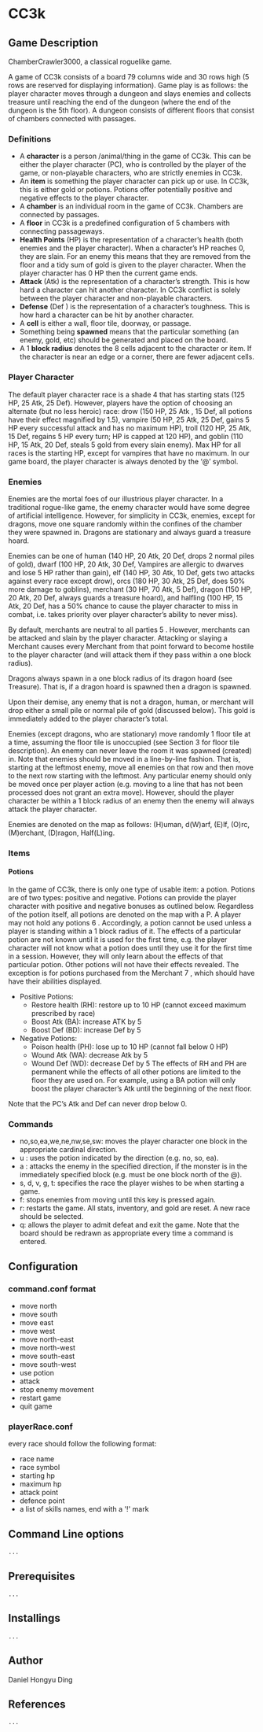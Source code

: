 # CC3k
## Game Description
ChamberCrawler3000, a classical roguelike game.

A game of CC3k consists of a board 79 columns wide and 30 rows high (5 rows are reserved for displaying information). Game play is as follows: the player character moves through a dungeon and slays enemies and collects treasure until reaching the end of the dungeon (where the end of the dungeon is the 5th floor). A dungeon consists of different floors that consist of chambers connected with passages.
### Definitions
- A **character** is a person /animal/thing in the game of CC3k. This can be either the player character (PC), who is controlled by the player of the game, or non-playable characters, who are strictly enemies in CC3k.
- An **item** is something the player character can pick up or use. In CC3k, this is either gold or potions. Potions offer potentially positive and negative effects to the player character.
- A **chamber** is an individual room in the game of CC3k. Chambers are connected by passages. 
- A **floor** in CC3k is a predefined configuration of 5 chambers with connecting passageways.
- **Health Points** (HP) is the representation of a character’s health (both enemies and the player character). When a character’s HP reaches 0, they are slain. For an enemy this means that they are removed from the floor and a tidy sum of gold is given to the player character. When the player character has 0 HP then the current game ends.
- **Attack** (Atk) is the representation of a character’s strength. This is how hard a character can hit another character. In CC3k conflict is solely between the player character and non-playable characters.
- **Defense** (Def ) is the representation of a character’s toughness. This is how hard a character can be hit by another character.
- A **cell** is either a wall, floor tile, doorway, or passage. 
- Something being **spawned** means that the particular something (an enemy, gold, etc) should be generated and placed on the board.
- A 1 **block radius** denotes the 8 cells adjacent to the character or item. If the character is near an edge or a corner, there are fewer adjacent cells.
### Player Character
The default player character race is a shade 4 that has starting stats (125 HP, 25 Atk, 25 Def). However, players have the option of choosing an alternate (but no less heroic) race: drow (150 HP, 25 Atk , 15 Def, all potions have their effect magnified by 1.5), vampire (50 HP, 25 Atk, 25 Def, gains 5 HP every successful attack and has no maximum HP), troll (120 HP, 25 Atk, 15 Def, regains 5 HP every turn; HP is capped at 120 HP), and goblin (110 HP, 15 Atk, 20 Def, steals 5 gold from every slain enemy). Max HP for all races is the starting HP, except for vampires that have no maximum. In our game board, the player character is always denoted by the ‘@’ symbol.
### Enemies
Enemies are the mortal foes of our illustrious player character. In a traditional rogue-like game, the enemy character would have some degree of artificial intelligence. However, for simplicity in CC3k, enemies, except for dragons, move one square randomly within the confines of the chamber they were spawned in. Dragons are stationary and always guard a treasure hoard. 

Enemies can be one of human (140 HP, 20 Atk, 20 Def, drops 2 normal piles of gold), dwarf (100 HP, 20 Atk, 30 Def, Vampires are allergic to dwarves and lose 5 HP rather than gain), elf (140 HP, 30 Atk, 10 Def, gets two attacks against every race except drow), orcs (180 HP, 30 Atk, 25 Def, does 50% more damage to goblins), merchant (30 HP, 70 Atk, 5 Def), dragon (150 HP, 20 Atk, 20 Def, always guards a treasure hoard), and halfling (100 HP, 15 Atk, 20 Def, has a 50% chance to cause the player character to miss in combat, i.e. takes priority over player character’s ability to never miss).

By default, merchants are neutral to all parties 5 . However, merchants can be attacked and slain by the player character. Attacking or slaying a Merchant causes every Merchant from that point forward to become hostile to the player character (and will attack them if they pass within a one block radius).

Dragons always spawn in a one block radius of its dragon hoard (see Treasure). That is, if a dragon hoard is spawned then a dragon is spawned.

Upon their demise, any enemy that is not a dragon, human, or merchant will drop either a small pile or normal pile of gold (discussed below). This gold is immediately added to the player character’s total.

Enemies (except dragons, who are stationary) move randomly 1 floor tile at a time, assuming the floor tile is unoccupied (see Section 3 for floor tile description). An enemy can never leave the room it was spawned (created) in. Note that enemies should be moved in a line-by-line fashion. That is, starting at the leftmost enemy, move all enemies on that row and then move to the next row starting with the leftmost. Any particular enemy should only be moved once per player action (e.g. moving to a line that has not been processed does not grant an extra move). However, should the player character be within a 1 block radius of an enemy then the enemy will always attack the player character.

Enemies are denoted on the map as follows: (H)uman, d(W)arf, (E)lf, (O)rc, (M)erchant, (D)ragon, Half(L)ing.
### Items
#### Potions
In the game of CC3k, there is only one type of usable item: a potion. Potions are of two types: positive and negative. Potions can provide the player character with positive and negative bonuses as outlined below. Regardless of the potion itself, all potions are denoted on the map with a P. A player may not hold any potions 6 . Accordingly, a potion cannot be used unless a player is standing within a 1 block radius of it. The effects of a particular potion are not known until it is used for the first time, e.g. the player character will not know what a potion does until they use it for the first time in a session. However, they will only learn about the effects of that particular potion. Other potions will not have their effects revealed. The exception is for potions purchased from the Merchant 7 , which should have have their abilities displayed.
- Positive Potions:
    * Restore health (RH): restore up to 10 HP (cannot exceed maximum prescribed by race)
    * Boost Atk (BA): increase ATK by 5
    * Boost Def (BD): increase Def by 5
- Negative Potions:
    * Poison health (PH): lose up to 10 HP (cannot fall below 0 HP)
    * Wound Atk (WA): decrease Atk by 5
    * Wound Def (WD): decrease Def by 5
The effects of RH and PH are permanent while the effects of all other potions are limited to the floor they are used on. For example, using a BA potion will only boost the player character’s Atk until the beginning of the next floor.

Note that the PC’s Atk and Def can never drop below 0.
### Commands
* no,so,ea,we,ne,nw,se,sw: moves the player character one block in the appropriate cardinal direction.
* u <direction>: uses the potion indicated by the direction (e.g. no, so, ea).
* a <direction>: attacks the enemy in the specified direction, if the monster is in the immediately specified block (e.g. must be one block north of the @).
* s, d, v, g, t: specifies the race the player wishes to be when starting a game.
* f: stops enemies from moving until this key is pressed again.
* r: restarts the game. All stats, inventory, and gold are reset. A new race should be selected.
* q: allows the player to admit defeat and exit the game.
Note that the board should be redrawn as appropriate every time a command is entered.
## Configuration
### command.conf format
- move north
- move south
- move east
- move west
- move north-east
- move north-west
- move south-east
- move south-west
- use potion
- attack
- stop enemy movement
- restart game
- quit game
### playerRace.conf
every race should follow the following format:
- race name
- race symbol
- starting hp
- maximum hp
- attack point
- defence point
- a list of skills names, end with a '!' mark
## Command Line options
    ...
## Prerequisites
    ...
## Installings
    ...
## Author
Daniel Hongyu Ding
## References
    ...
